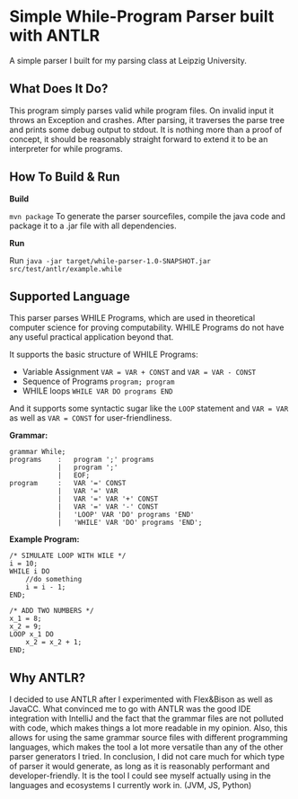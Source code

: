 # Simple While-Program Parser built with ANTLR

A simple parser I built for my parsing class at Leipzig University.

## What Does It Do?

This program simply parses valid while program files. On invalid input it throws an Exception and crashes. After parsing, 
it traverses the parse tree and prints some debug output to stdout. It is nothing more than a proof of concept, it should be 
reasonably straight forward to extend it to be an interpreter for while programs.

## How To Build & Run

**Build**

`mvn package` To generate the parser sourcefiles, compile the java code and package it to a .jar file with all dependencies.

**Run**

Run `java -jar target/while-parser-1.0-SNAPSHOT.jar src/test/antlr/example.while`

## Supported Language

This parser parses WHILE Programs, which are used in theoretical computer science for proving computability. 
WHILE Programs do not have any useful practical application beyond that.

It supports the basic structure of WHILE Programs:
- Variable Assignment `VAR = VAR + CONST` and `VAR = VAR - CONST`
- Sequence of Programs `program; program`
- WHILE loops `WHILE VAR DO programs END`

And it supports some syntactic sugar like the `LOOP` statement and `VAR = VAR` as well as `VAR = CONST` for user-friendliness.

**Grammar:**
```ANTLRv4
grammar While;
programs    :   program ';' programs
            |   program ';'
            |   EOF;
program     :   VAR '=' CONST
            |   VAR '=' VAR
            |   VAR '=' VAR '+' CONST
            |   VAR '=' VAR '-' CONST
            |   'LOOP' VAR 'DO' programs 'END'
            |   'WHILE' VAR 'DO' programs 'END';
```

**Example Program:**
```WHILE
/* SIMULATE LOOP WITH WILE */
i = 10;
WHILE i DO
    //do something
    i = i - 1;
END;

/* ADD TWO NUMBERS */
x_1 = 8;
x_2 = 9;
LOOP x_1 DO
    x_2 = x_2 + 1;
END;
```

## Why ANTLR?

I decided to use ANTLR after I experimented with Flex&Bison as well as JavaCC.
What convinced me to go with ANTLR was the good IDE integration with IntelliJ and the fact that the grammar files
are not polluted with code, which makes things a lot more readable in my opinion. Also, this allows for using the same
grammar source files with different programming languages, which makes the tool a lot more versatile than any of the
other parser generators I tried. In conclusion, I did not care much for which type of parser it would generate, as long as it is
reasonably performant and developer-friendly. It is the tool I could see myself actually using in the languages and ecosystems I currently work in. (JVM, JS, Python)
